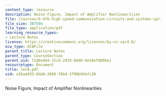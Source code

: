 ```yaml
---
content_type: resource
description: Noise Figure, Impact of Amplifier Nonlinearities
file: /courses/6-976-high-speed-communication-circuits-and-systems-spring-2003/a3bae9358da0286076b42f98b9dafc20_lec8.pdf
file_size: 387504
file_type: application/pdf
learning_resource_types:
- Lecture Notes
license: https://creativecommons.org/licenses/by-nc-sa/4.0/
ocw_type: OCWFile
parent_title: Lecture Notes
parent_type: CourseSection
parent_uid: f1d6ed64-31cd-293d-b0d0-6e58ef888be1
resourcetype: Document
title: lec8.pdf
uid: a3bae935-8da0-2860-76b4-2f98b9dafc20
---
```

Noise Figure, Impact of Amplifier Nonlinearities